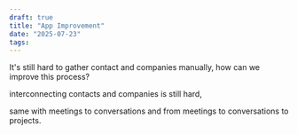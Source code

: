 ```yaml
---
draft: true
title: "App Improvement"
date: "2025-07-23"
tags: 
---
```

It's still hard to gather contact and companies manually, how can we improve this process?

interconnecting contacts and companies is still hard, 

same with meetings to conversations and from meetings to conversations to projects. 